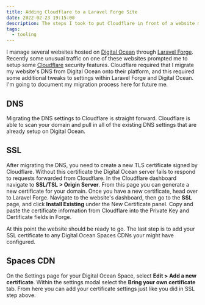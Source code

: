 ```yaml
---
title: Adding Cloudflare to a Laravel Forge Site
date: 2022-02-23 19:15:00
description: The steps I took to put Cloudflare in front of a website managed on Laravel Forge
tags:
  - tooling
---
```


I manage several websites hosted on [Digital Ocean](https://digitalocean.com) through [Laravel Forge](https://forge.laravel.com). Recently some unusual traffic on one of these websites prompted me to setup some [Cloudflare](https://cloudflare.com) security features. Cloudflare required that I migrate my website's DNS from Digital Ocean onto their platform, and this required some additional tweaks to settings within Laravel Forge and Digital Ocean. I'm going to document my migration process here for future me.

## DNS

Migrating the DNS settings to Cloudflare is straight forward. Cloudflare is able to scan your domain and pull in all of the existing DNS settings that are already setup on Digital Ocean.

## SSL

After migrating the DNS, you need to create a new TLS certificate signed by Cloudflare. Without this certificate the Digital Ocean server fails to respond to requests forwarded from Cloudflare. In the Cloudflare dashboard navigate to **SSL/TSL > Origin Server**. From this page you can generate a new certificate for your domain. Once you have a new certificate, head over to Laravel Forge. Navigate to the website's dashboard, then go to the **SSL** page, and click **Install Existing** under the New Certificate panel. Copy and paste the certificate information from Cloudflare into the Private Key and Certificate fields in Forge.

At this point the website should be ready to go. The last step is to add your SSL certificate to any Digital Ocean Spaces CDNs your might have configured.

## Spaces CDN

On the Settings page for your Digital Ocean Space, select **Edit > Add a new certificate**. Within the settings modal select the **Bring your own certificate** tab. From here you can add your certificate settings just like you did in SSL step above.
